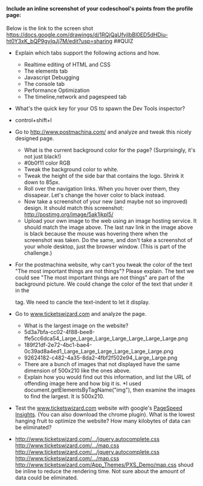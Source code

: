 #### Include an inline screenshot of your codeschool's points from the profile page:

<!-- Modify the Markdown to include your answers. Don't delete the questions! -->
Below is the link to the screen shot
https://docs.google.com/drawings/d/1RQjQaUfvjlbBl0ED5dHDiu-ht0Y3xK_bQP9gyIqJj7M/edit?usp=sharing
##QUIZ
* Explain which tabs support the following actions and how.
  * Realtime editing of HTML and CSS 
  * The elements tab
  * Javascript Debugging
  * The console tab
  * Performance Optimization
  * The timeline,network and pagespeed tab

* What's the quick key for your OS to spawn the Dev Tools inspector?
* control+shift+I

* Go to http://www.postmachina.com/ and analyze and tweak this nicely designed page.
  * What is the current background color for the page?  (Surprisingly, it's not just black!)
  * #0b0f11 color RGB
  * Tweak the background color to white.
  * Tweak the height of the side bar that contains the logo.  Shrink it down to 85px.
  * Roll over the navigation links.  When you hover over them, they dissapear.  Let's change the hover color to black instead.
  * Now take a screenshot of your new (and maybe not so improved) design.  It should match this screenshot: http://postimg.org/image/5ak1jkpl5/
  * Upload your own image to the web using an image hosting service.  It should match the image above. The last nav link in the image above is black because the mouse was hovering there when the screenshot was taken. Do the same, and don't take a screenshot of your whole desktop, just the browser window. (This is part of the challenge.)

* For the postmachina website, why can't you tweak the color of the text "The most important things are not things"?  Please explain.
The text we could see "The most important things are not things" are part of the background picture. We could change the color of the text that under it in the <p> tag. We need to cancle the text-indent to let it display.
* Go to www.ticketswizard.com and analyze the page.  
  * What is the largest image on the website? 
  * 5d3a7bfa-cc02-4f88-bee8-ffe5cc6dca54_Large_Large_Large_Large_Large_Large_Large.png
  * 189f21df-2e72-4bc1-bae4-0c39ad8a4ed1_Large_Large_Large_Large_Large_Large.png
  * 92624182-c482-4a35-8da2-4fbf2f502e94_Large_Large.png
  * There are a bunch of images that not displayed have the same dimension of 500x210 like the ones above.
  * Explain how you would find out this information, and list the URL of offending image here and how big it is.
  *I used document.getElementsByTagName("img"), then examine the images to find the largest. It is 500x210.
* Test the www.ticketswizard.com website with google's [PageSpeed Insights](http://www.ticketswizard.com/).  (You can also download the chrome plugin).  What is the lowest hanging fruit to optimize the website?  How many kilobytes of data can be eliminated?
* http://www.ticketswizard.com/.../jquery.autocomplete.css
http://www.ticketswizard.com/.../map.css
http://www.ticketswizard.com/.../jquery.autocomplete.css
http://www.ticketswizard.com/.../map.css
http://www.ticketswizard.com/App_Themes/PXS_Demo/map.css
shoud be inline to reduce the rendering time.
Not sure about the amount of data could be eliminated.
